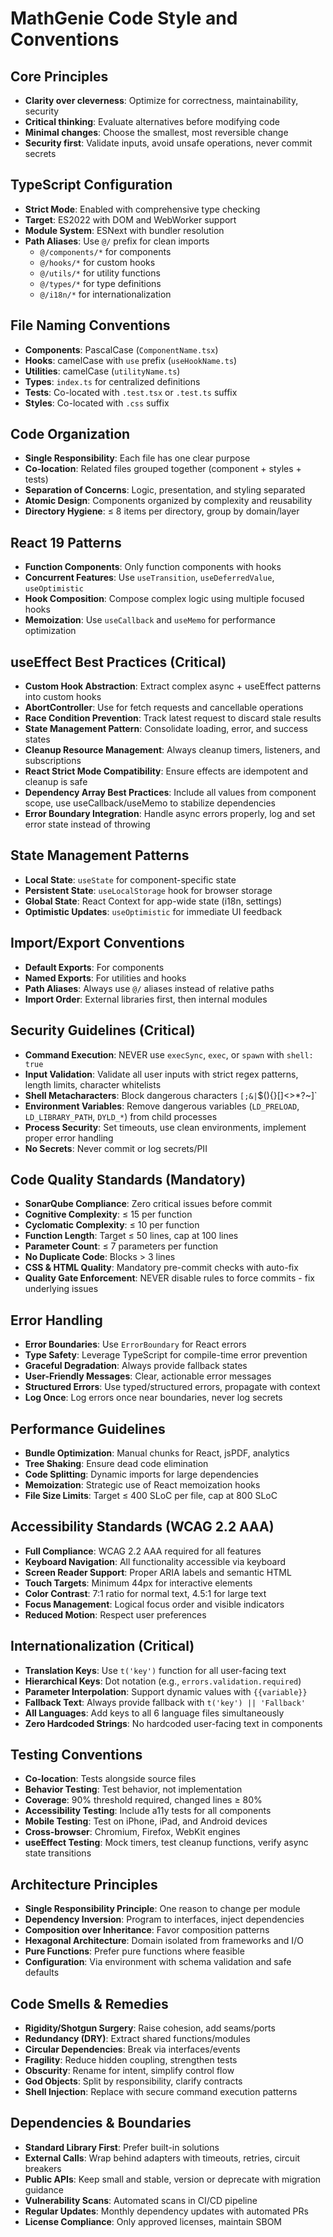 # MathGenie Code Style and Conventions

## Core Principles
- **Clarity over cleverness**: Optimize for correctness, maintainability, security
- **Critical thinking**: Evaluate alternatives before modifying code
- **Minimal changes**: Choose the smallest, most reversible change
- **Security first**: Validate inputs, avoid unsafe operations, never commit secrets

## TypeScript Configuration
- **Strict Mode**: Enabled with comprehensive type checking
- **Target**: ES2022 with DOM and WebWorker support
- **Module System**: ESNext with bundler resolution
- **Path Aliases**: Use `@/` prefix for clean imports
  - `@/components/*` for components
  - `@/hooks/*` for custom hooks
  - `@/utils/*` for utility functions
  - `@/types/*` for type definitions
  - `@/i18n/*` for internationalization

## File Naming Conventions
- **Components**: PascalCase (`ComponentName.tsx`)
- **Hooks**: camelCase with `use` prefix (`useHookName.ts`)
- **Utilities**: camelCase (`utilityName.ts`)
- **Types**: `index.ts` for centralized definitions
- **Tests**: Co-located with `.test.tsx` or `.test.ts` suffix
- **Styles**: Co-located with `.css` suffix

## Code Organization
- **Single Responsibility**: Each file has one clear purpose
- **Co-location**: Related files grouped together (component + styles + tests)
- **Separation of Concerns**: Logic, presentation, and styling separated
- **Atomic Design**: Components organized by complexity and reusability
- **Directory Hygiene**: ≤ 8 items per directory, group by domain/layer

## React 19 Patterns
- **Function Components**: Only function components with hooks
- **Concurrent Features**: Use `useTransition`, `useDeferredValue`, `useOptimistic`
- **Hook Composition**: Compose complex logic using multiple focused hooks
- **Memoization**: Use `useCallback` and `useMemo` for performance optimization

## useEffect Best Practices (Critical)
- **Custom Hook Abstraction**: Extract complex async + useEffect patterns into custom hooks
- **AbortController**: Use for fetch requests and cancellable operations
- **Race Condition Prevention**: Track latest request to discard stale results
- **State Management Pattern**: Consolidate loading, error, and success states
- **Cleanup Resource Management**: Always cleanup timers, listeners, and subscriptions
- **React Strict Mode Compatibility**: Ensure effects are idempotent and cleanup is safe
- **Dependency Array Best Practices**: Include all values from component scope, use useCallback/useMemo to stabilize dependencies
- **Error Boundary Integration**: Handle async errors properly, log and set error state instead of throwing

## State Management Patterns
- **Local State**: `useState` for component-specific state
- **Persistent State**: `useLocalStorage` hook for browser storage
- **Global State**: React Context for app-wide state (i18n, settings)
- **Optimistic Updates**: `useOptimistic` for immediate UI feedback

## Import/Export Conventions
- **Default Exports**: For components
- **Named Exports**: For utilities and hooks
- **Path Aliases**: Always use `@/` aliases instead of relative paths
- **Import Order**: External libraries first, then internal modules

## Security Guidelines (Critical)
- **Command Execution**: NEVER use `execSync`, `exec`, or `spawn` with `shell: true`
- **Input Validation**: Validate all user inputs with strict regex patterns, length limits, character whitelists
- **Shell Metacharacters**: Block dangerous characters `[;&|`$(){}[]<>*?~]`
- **Environment Variables**: Remove dangerous variables (`LD_PRELOAD`, `LD_LIBRARY_PATH`, `DYLD_*`) from child processes
- **Process Security**: Set timeouts, use clean environments, implement proper error handling
- **No Secrets**: Never commit or log secrets/PII

## Code Quality Standards (Mandatory)
- **SonarQube Compliance**: Zero critical issues before commit
- **Cognitive Complexity**: ≤ 15 per function
- **Cyclomatic Complexity**: ≤ 10 per function
- **Function Length**: Target ≤ 50 lines, cap at 100 lines
- **Parameter Count**: ≤ 7 parameters per function
- **No Duplicate Code**: Blocks > 3 lines
- **CSS & HTML Quality**: Mandatory pre-commit checks with auto-fix
- **Quality Gate Enforcement**: NEVER disable rules to force commits - fix underlying issues

## Error Handling
- **Error Boundaries**: Use `ErrorBoundary` for React errors
- **Type Safety**: Leverage TypeScript for compile-time error prevention
- **Graceful Degradation**: Always provide fallback states
- **User-Friendly Messages**: Clear, actionable error messages
- **Structured Errors**: Use typed/structured errors, propagate with context
- **Log Once**: Log errors once near boundaries, never log secrets

## Performance Guidelines
- **Bundle Optimization**: Manual chunks for React, jsPDF, analytics
- **Tree Shaking**: Ensure dead code elimination
- **Code Splitting**: Dynamic imports for large dependencies
- **Memoization**: Strategic use of React memoization hooks
- **File Size Limits**: Target ≤ 400 SLoC per file, cap at 800 SLoC

## Accessibility Standards (WCAG 2.2 AAA)
- **Full Compliance**: WCAG 2.2 AAA required for all features
- **Keyboard Navigation**: All functionality accessible via keyboard
- **Screen Reader Support**: Proper ARIA labels and semantic HTML
- **Touch Targets**: Minimum 44px for interactive elements
- **Color Contrast**: 7:1 ratio for normal text, 4.5:1 for large text
- **Focus Management**: Logical focus order and visible indicators
- **Reduced Motion**: Respect user preferences

## Internationalization (Critical)
- **Translation Keys**: Use `t('key')` function for all user-facing text
- **Hierarchical Keys**: Dot notation (e.g., `errors.validation.required`)
- **Parameter Interpolation**: Support dynamic values with `{{variable}}`
- **Fallback Text**: Always provide fallback with `t('key') || 'Fallback'`
- **All Languages**: Add keys to all 6 language files simultaneously
- **Zero Hardcoded Strings**: No hardcoded user-facing text in components

## Testing Conventions
- **Co-location**: Tests alongside source files
- **Behavior Testing**: Test behavior, not implementation
- **Coverage**: 90% threshold required, changed lines ≥ 80%
- **Accessibility Testing**: Include a11y tests for all components
- **Mobile Testing**: Test on iPhone, iPad, and Android devices
- **Cross-browser**: Chromium, Firefox, WebKit engines
- **useEffect Testing**: Mock timers, test cleanup functions, verify async state transitions

## Architecture Principles
- **Single Responsibility Principle**: One reason to change per module
- **Dependency Inversion**: Program to interfaces, inject dependencies
- **Composition over Inheritance**: Favor composition patterns
- **Hexagonal Architecture**: Domain isolated from frameworks and I/O
- **Pure Functions**: Prefer pure functions where feasible
- **Configuration**: Via environment with schema validation and safe defaults

## Code Smells & Remedies
- **Rigidity/Shotgun Surgery**: Raise cohesion, add seams/ports
- **Redundancy (DRY)**: Extract shared functions/modules
- **Circular Dependencies**: Break via interfaces/events
- **Fragility**: Reduce hidden coupling, strengthen tests
- **Obscurity**: Rename for intent, simplify control flow
- **God Objects**: Split by responsibility, clarify contracts
- **Shell Injection**: Replace with secure command execution patterns

## Dependencies & Boundaries
- **Standard Library First**: Prefer built-in solutions
- **External Calls**: Wrap behind adapters with timeouts, retries, circuit breakers
- **Public APIs**: Keep small and stable, version or deprecate with migration guidance
- **Vulnerability Scans**: Automated scans in CI/CD pipeline
- **Regular Updates**: Monthly dependency updates with automated PRs
- **License Compliance**: Only approved licenses, maintain SBOM